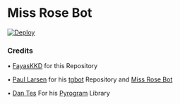 # Miss Rose Bot

[![Deploy](https://camo.githubusercontent.com/6979881d5a96b7b18a057083bb8aeb87ba35fc279452e29034c1e1c49ade0636/68747470733a2f2f7777772e6865726f6b7563646e2e636f6d2f6465706c6f792f627574746f6e2e737667)](https://dashboard.heroku.com/new?template=https%3A%2F%2Fgithub.com%2FFayasKKD%2FMiss-Rose-Bot)

### Credits

• [FayasKKD](https://github.com/FayasKKD/Bio) for this Repository 

• [Paul Larsen](https://github.com/PaulSonOfLars) for his [tgbot](https://github.com/PaulSonOfLars/tgbot) Repository and [Miss Rose Bot](https://t.me/MissRose_bot)

• [Dan Tes](https://github.com/delivrance) For his [Pyrogram](https://docs.pyrogram.org/) Library

